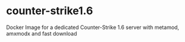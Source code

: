 # counter-strike1.6
Docker Image for a dedicated Counter-Strike 1.6 server with metamod, amxmodx and fast download

